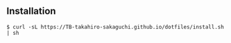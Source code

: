 ## Installation

```shell
$ curl -sL https://TB-takahiro-sakaguchi.github.io/dotfiles/install.sh | sh
```

